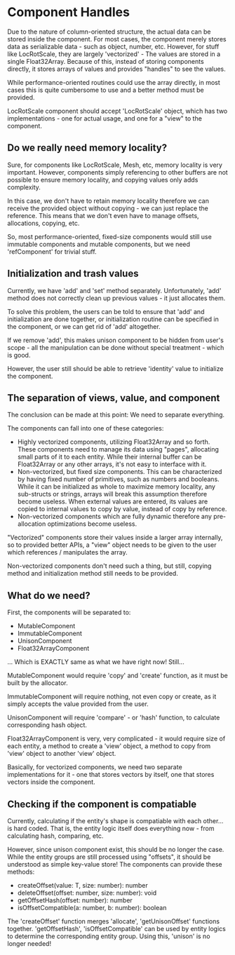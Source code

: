 # Component Handles
Due to the nature of column-oriented structure, the actual data can be stored
inside the component. For most cases, the component merely stores data as
serializable data - such as object, number, etc. However, for stuff like
LocRotScale, they are largely 'vectorized' - The values are stored in a single
Float32Array. Because of this, instead of storing components directly, it stores
arrays of values and provides "handles" to see the values.

While performance-oriented routines could use the array directly, in most cases
this is quite cumbersome to use and a better method must be provided.

LocRotScale component should accept 'LocRotScale' object, which has two
implementations - one for actual usage, and one for a "view" to the component.

## Do we really need memory locality?
Sure, for components like LocRotScale, Mesh, etc, memory locality is very
important. However, components simply referencing to other buffers are not
possible to ensure memory locality, and copying values only adds complexity.

In this case, we don't have to retain memory locality therefore we can receive
the provided object without copying - we can just replace the reference.
This means that we don't even have to manage offsets, allocations, copying, etc.

So, most performance-oriented, fixed-size components would still use immutable
components and mutable components, but we need 'refComponent' for trivial
stuff.

## Initialization and trash values
Currently, we have 'add' and 'set' method separately. Unfortunately, 'add'
method does not correctly clean up previous values - it just allocates them.

To solve this problem, the users can be told to ensure that 'add' and
initialization are done together, or initialization routine can be specified
in the component, or we can get rid of 'add' altogether.

If we remove 'add', this makes unison component to be hidden from user's scope -
all the manipulation can be done without special treatment - which is good. 

However, the user still should be able to retrieve 'identity' value to 
initialize the component.

## The separation of views, value, and component
The conclusion can be made at this point: We need to separate everything.

The components can fall into one of these categories:

- Highly vectorized components, utilizing Float32Array and so forth. These
  components need to manage its data using "pages", allocating small parts of
  it to each entity. While their internal buffer can be Float32Array or any
  other arrays, it's not easy to interface with it.
- Non-vectorized, but fixed size components. This can be characterized by
  having fixed number of primitives, such as numbers and booleans. While it can
  be initialized as whole to maximize memory locality, any sub-structs or
  strings, arrays will break this assumption therefore become useless.
  When external values are entered, its values are copied to internal values to
  copy by value, instead of copy by reference.
- Non-vectorized components which are fully dynamic therefore any
  pre-allocation optimizations become useless.

"Vectorized" components store their values inside a larger array internally, so
to provided better APIs, a "view" object needs to be given to the user which
references / manipulates the array.

Non-vectorized components don't need such a thing, but still, copying method
and initialization method still needs to be provided.

## What do we need?
First, the components will be separated to:

- MutableComponent
- ImmutableComponent
- UnisonComponent
- Float32ArrayComponent

... Which is EXACTLY same as what we have right now! Still...

MutableComponent would require 'copy' and 'create' function, as it must be built
by the allocator.

ImmutableComponent will require nothing, not even copy or create, as it simply
accepts the value provided from the user.

UnisonComponent will require 'compare' - or 'hash' function, to calculate
corresponding hash object.

Float32ArrayComponent is very, very complicated - it would require size of
each entity, a method to create a 'view' object, a method to copy from 'view'
object to another 'view' object.

Basically, for vectorized components, we need two separate implementations
for it - one that stores vectors by itself, one that stores vectors inside the
component.

## Checking if the component is compatiable
Currently, calculating if the entity's shape is compatiable with each other...
is hard coded. That is, the entity logic itself does everything now - from
calculating hash, comparing, etc.

However, since unison component exist, this should be no longer the case. While
the entity groups are still processed using "offsets", it should be understood
as simple key-value store! The components can provide these methods:

- createOffset(value: T, size: number): number
- deleteOffset(offset: number, size: number): void
- getOffsetHash(offset: number): number
- isOffsetCompatible(a: number, b: number): boolean

The 'createOffset' function merges 'allocate', 'getUnisonOffset' functions
together. 'getOffsetHash', 'isOffsetCompatible' can be used by entity logics
to determine the corresponding entity group. Using this, 'unison' is no longer
needed!
